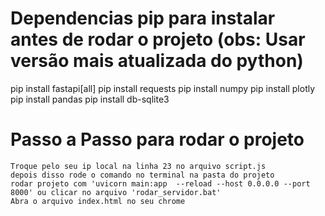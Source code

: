 # Dependencias pip para instalar antes de rodar o projeto (obs: Usar versão mais atualizada do python)
  pip install fastapi[all]
  pip install requests
  pip install numpy
  pip install plotly
  pip install pandas
  pip install db-sqlite3
  

# Passo a Passo para rodar o projeto
    Troque pelo seu ip local na linha 23 no arquivo script.js
    depois disso rode o comando no terminal na pasta do projeto   
    rodar projeto com 'uvicorn main:app  --reload --host 0.0.0.0 --port 8000' ou clicar no arquivo 'rodar_servidor.bat'
    Abra o arquivo index.html no seu chrome